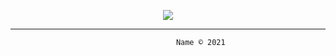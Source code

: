  
<!-- badges -->
<p align="center">
    <!-- mainteinance -->
      <a href="#">
        <img src="https://api.netlify.com/api/v1/badges/900a5c33-a801-4025-9a34-b1f12a621f2f/deploy-status" />
      </a>
      
</p>

--------------------------



                                         Name © 2021
